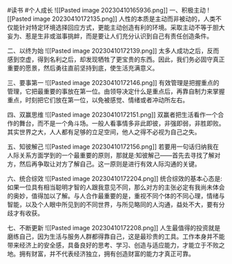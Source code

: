 #读书 #个人成长 
![[Pasted image 20230410165936.png]]
一、积极主动
![[Pasted image 20230410172135.png]]
人性的本质是主动而非被动的，人类不仅能针对特定环境选择回应方式，更能主动创造有利的环境。采取主动不等于胆大妄为、惹是生非或滋事挑衅，而是要让人们充分认识到自己有责任创造条件。

二、以终为始
![[Pasted image 20230410172139.png]]
太多人成功之后，反而感到空虚，得到名利之后，却发现牺牲了更宝贵的东西。因此，我们务必固守真正重要的愿景，然后勇往直前坚持到底，使生活充满意义。

三、要事第一
![[Pasted image 20230410172146.png]]
有效管理是把握重点的管理，它把最重要的事放在第一位。由领导决定什么是重点后，再靠自制力来掌握重点，时刻把它们放在第一位，以免被感觉、情绪或者冲动所左右。

四、双赢思维
![[Pasted image 20230410172151.png]]
双赢者把生活看作一个合作的舞台，而不是一个角斗场。一般人看事情多非此即彼，非强即弱，非胜即败。其实世界之大，人人都有足够的立足空间，他人之得不必视为自己之失。

五、知彼解己
![[Pasted image 20230410172156.png]]
若要用一句话归纳我在人际关系方面学到的一个最重要的原则，那就是:知彼解己——首先去寻找了解对方，然后再争取让对方了解自己。这一原则是进行有效人际沟通的关键。

六、统合综效
![[Pasted image 20230410172204.png]]
统合综效的基本心态是:如果一位具有相当聪明才智的人跟我意见不同，那么对方的主张必定有我尚未体会的奥妙，值得加以了解。与人合作最重要的是，重视不同个体的不同心理，情绪与智能，以及个人眼中所见到的不同世界，与所见略同的人沟通，益处不大，要有分歧才有收获。

七、不断更新
![[Pasted image 20230410172208.png]]
人生最值得的投资就是磨练自己，因为生活与服务人群都得靠自己，这是最珍贵的工具。工作本身并不能带来经济上的安全感，具备良好的思考、学习、创造与适应能力，才能立于不败之地。拥有财富，并不代表经济独立，拥有创造财富的能力才真正可靠。